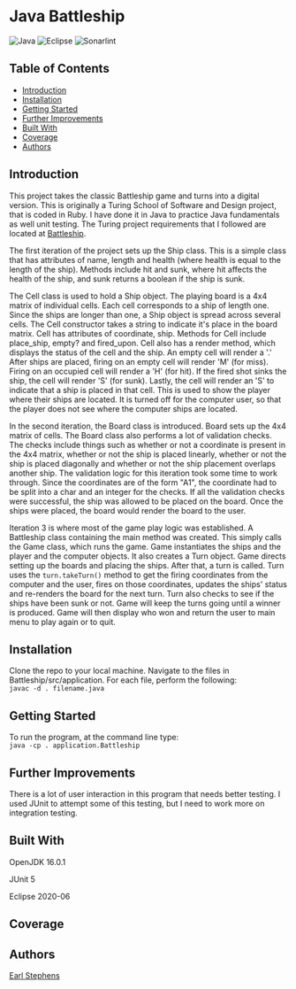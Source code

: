 # Java Battleship

![Java](https://img.shields.io/badge/java-%23ED8B00.svg?style=for-the-badge&logo=java&logoColor=white)
![Eclipse](https://img.shields.io/badge/Eclipse-FE7A16.svg?style=for-the-badge&logo=Eclipse&logoColor=white)
![Sonarlint](https://img.shields.io/badge/SonarLint-CB2029?style=for-the-badge&logo=sonarlint&logoColor=white)

## Table of Contents

- [Introduction](#introduction)
- [Installation](#installation)  
- [Getting Started](#getting-started)  
- [Further Improvements](#further-improvements)  
- [Built With](#built-with)  
- [Coverage](#coverage)  
- [Authors](#authors)  

## Introduction

This project takes the classic Battleship game and turns into a digital version.  This is originally a Turing School of Software and Design project, that is coded in Ruby.  I have done it in Java to practice Java fundamentals as well unit testing.  The Turing project requirements that I followed are located at [Battleship](https://backend.turing.edu/module1/projects/battleship/index).

The first iteration of the project sets up the Ship class.  This is a simple class that has attributes of name, length and health (where health is equal to the length of the ship).  Methods include hit and sunk, where hit affects the health of the ship, and sunk returns a boolean if the ship is sunk.

The Cell class is used to hold a Ship object.  The playing board is a 4x4 matrix of individual cells.  Each cell corresponds to a ship of length one.  Since the ships are longer than one, a Ship object is spread across several cells.  The Cell constructor takes a string to indicate it's place in the board matrix.  Cell has attributes of coordinate, ship.  Methods for Cell include place_ship, empty? and fired_upon.  Cell also has a render method, which displays the status of the cell and the ship.  An empty cell will render a '.'  After ships are placed, firing on an empty cell will render 'M' (for miss).  Firing on an occupied cell will render a 'H' (for hit).  If the fired shot sinks the ship, the cell will render 'S' (for sunk).  Lastly, the cell will render an 'S' to indicate that a ship is placed in that cell.  This is used to show the player where their ships are located.  It is turned off for the computer user, so that the player does not see where the computer ships are located.

In the second iteration, the Board class is introduced.  Board sets up the 4x4 matrix of cells.  The Board class also performs a lot of validation checks.  The checks include things such as whether or not a coordinate is present in the 4x4 matrix, whether or not the ship is placed linearly, whether or not the ship is placed diagonally and whether or not the ship placement overlaps another ship.  The validation logic for this iteration took some time to work through.  Since the coordinates are of the form "A1", the coordinate had to be split into a char and an integer for the checks.  If all the validation checks were successful, the ship was allowed to be placed on the board.  Once the ships were placed, the board would render the board to the user.

Iteration 3 is where most of the game play logic was established.  A Battleship class containing the main method was created.  This simply calls the Game class, which runs the game.  Game instantiates the ships and the player and the computer objects.  It also creates a Turn object.  Game directs setting up the boards and placing the ships.  After that, a turn is called.  Turn uses the `turn.takeTurn()` method to get the firing coordinates from the computer and the user, fires on those coordinates, updates the ships' status and re-renders the board for the next turn.  Turn also checks to see if the ships have been sunk or not.  Game will keep the turns going until a winner is produced.  Game will then display who won and return the user to main menu to play again or to quit.

## Installation

Clone the repo to your local machine.  Navigate to the files in Battleship/src/application.  For each file, perform the following:  
`javac -d . filename.java`

## Getting Started   

To run the program, at the command line type:  
`java -cp . application.Battleship`

## Further Improvements

There is a lot of user interaction in this program that needs better testing.  I used JUnit to attempt some of this testing, but I need to work more on integration testing.

## Built With

OpenJDK 16.0.1

JUnit 5  

Eclipse 2020-06  

## Coverage

## Authors

[Earl Stephens](https://github.com/earl-stephens)